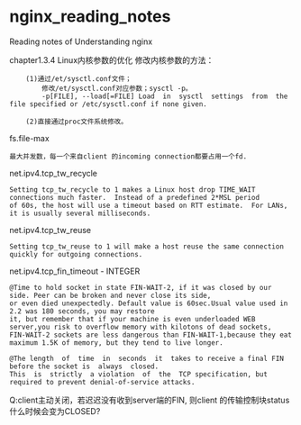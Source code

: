 # nginx_reading_notes
Reading notes of Understanding nginx


chapter1.3.4 Linux内核参数的优化 
    修改内核参数的方法：
    
        (1)通过/et/sysctl.conf文件；
            修改/et/sysctl.conf对应参数；sysctl -p。
            -p[FILE], --load[=FILE] Load  in  sysctl  settings  from  the file specified or /etc/sysctl.conf if none given. 
            
        (2)直接通过proc文件系统修改。
  fs.file-max
    
    最大并发数，每一个来自client 的incoming connection都要占用一个fd.
    
    
  net.ipv4.tcp_tw_recycle
  
    Setting tcp_tw_recycle to 1 makes a Linux host drop TIME_WAIT connections much faster.  Instead of a predefined 2*MSL period 
    of 60s, the host will use a timeout based on RTT estimate.  For LANs, it is usually several milliseconds. 
  net.ipv4.tcp_tw_reuse
  
    Setting tcp_tw_reuse to 1 will make a host reuse the same connection quickly for outgoing connections. 
  net.ipv4.tcp_fin_timeout - INTEGER
  
    @Time to hold socket in state FIN-WAIT-2, if it was closed by our side. Peer can be broken and never close its side,
    or even died unexpectedly. Default value is 60sec.Usual value used in 2.2 was 180 seconds, you may restore
    it, but remember that if your machine is even underloaded WEB server,you risk to overflow memory with kilotons of dead sockets,
    FIN-WAIT-2 sockets are less dangerous than FIN-WAIT-1,because they eat maximum 1.5K of memory, but they tend to live longer.	
    
    @The length  of  time  in  seconds  it  takes to receive a final FIN before the socket is  always  closed.  
    This  is  strictly  a violation  of  the  TCP specification, but required to prevent denial-of-service attacks.
  Q:client主动关闭，若迟迟没有收到server端的FIN, 则client 的传输控制块status什么时候会变为CLOSED?
  
